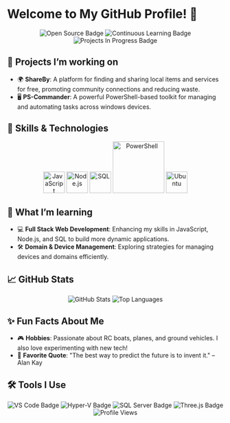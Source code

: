 <!-- Your GitHub username is Mr3ENTLEY -->

# Welcome to My GitHub Profile! 👋

<div align="center">
  <img src="https://img.shields.io/badge/Open%20Source-%E2%9C%94%EF%B8%8F-blue?style=for-the-badge" alt="Open Source Badge">
  <img src="https://img.shields.io/badge/Continuous%20Learning-%E2%9C%85-green?style=for-the-badge" alt="Continuous Learning Badge">
  <img src="https://img.shields.io/badge/Projects-In%20Progress-yellow?style=for-the-badge" alt="Projects In Progress Badge">
</div>

## 🔭 Projects I’m working on
- 🌍 **ShareBy**: A platform for finding and sharing local items and services for free, promoting community connections and reducing waste.
- 🖥️ **PS-Commander**: A powerful PowerShell-based toolkit for managing and automating tasks across windows devices.

## 🚀 Skills & Technologies
<div align="center">
  <img src="https://upload.wikimedia.org/wikipedia/commons/9/99/Unofficial_JavaScript_logo_2.svg" width="50" height="50" alt="JavaScript">
  <img src="https://upload.wikimedia.org/wikipedia/commons/d/d9/Node.js_logo.svg" width="50" height="50" alt="Node.js">
  <img src="https://upload.wikimedia.org/wikipedia/commons/8/87/Sql_data_base_with_logo.png" width="50" height="50" alt="SQL">
  <img src="https://img.shields.io/badge/PowerShell-5391FE?style=for-the-badge&logo=powershell&logoColor=white" width="120" alt="PowerShell">
  <img src="https://upload.wikimedia.org/wikipedia/commons/a/ab/Logo-ubuntu_cof-orange-hex.svg" width="50" height="50" alt="Ubuntu">
</div>

## 🌱 What I’m learning
- 💻 **Full Stack Web Development**: Enhancing my skills in JavaScript, Node.js, and SQL to build more dynamic applications.
- 🛠️ **Domain & Device Management**: Exploring strategies for managing devices and domains efficiently.

## 📈 GitHub Stats
<div align="center">
  <img src="https://github-readme-stats.vercel.app/api?username=Mr3ENTLEY&show_icons=true&theme=radical" alt="GitHub Stats">
  <img src="https://github-readme-stats.vercel.app/api/top-langs/?username=Mr3ENTLEY&layout=compact&theme=radical" alt="Top Languages">
</div>

## ✨ Fun Facts About Me
- 🎮 **Hobbies**: Passionate about RC boats, planes, and ground vehicles. I also love experimenting with new tech!
- 🌱 **Favorite Quote**: "The best way to predict the future is to invent it." – Alan Kay

## 🛠️ Tools I Use
<div align="center">
  <img src="https://img.shields.io/badge/VS%20Code-007ACC?style=for-the-badge&logo=visual%20studio%20code&logoColor=white" alt="VS Code Badge">
  <img src="https://img.shields.io/badge/Hyper--V-0078D7?style=for-the-badge&logo=windows&logoColor=white" alt="Hyper-V Badge">
  <img src="https://img.shields.io/badge/SQL%20Server-CC2927?style=for-the-badge&logo=microsoft-sql-server&logoColor=white" alt="SQL Server Badge">
  <img src="https://img.shields.io/badge/Three.js-000000?style=for-the-badge&logo=three.js&logoColor=white" alt="Three.js Badge">
</div>

<div align="center">
  <img src="https://komarev.com/ghpvc/?username=Mr3ENTLEY&color=blue" alt="Profile Views">
</div>
